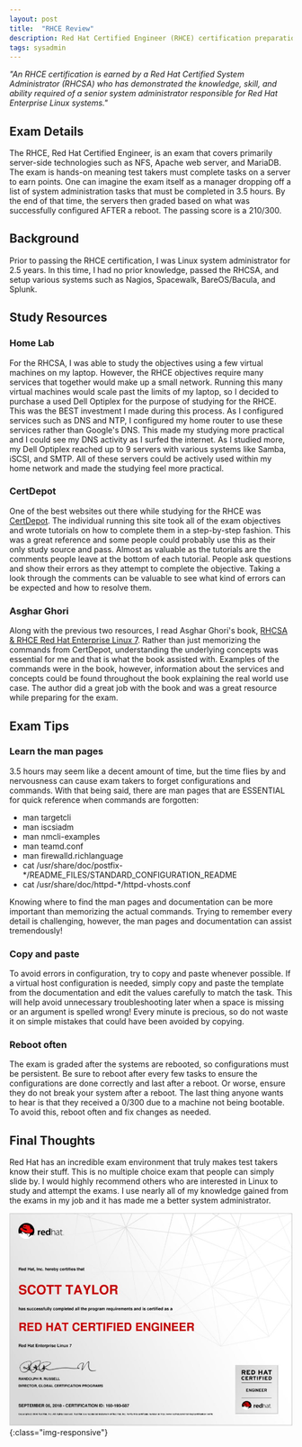 ```yaml
---
layout: post
title:  "RHCE Review"
description: Red Hat Certified Engineer (RHCE) certification preparation, resources and exam tips used to successfully pass the exam.  
tags: sysadmin
---
```


_"An RHCE certification is earned by a Red Hat Certified System Administrator (RHCSA) who has demonstrated the knowledge, skill, and ability required of a senior system administrator responsible for Red Hat Enterprise Linux systems."_

## Exam Details
The RHCE, Red Hat Certified Engineer, is an exam that covers primarily server-side technologies such as NFS, Apache web server, and MariaDB. The exam is hands-on meaning test takers must complete tasks on a server to earn points. One can imagine the exam itself as a manager dropping off a list of system administration tasks that must be completed in 3.5 hours. By the end of that time, the servers then graded based on what was successfully configured AFTER a reboot. The passing score is a 210/300.


## Background
Prior to passing the RHCE certification, I was Linux system administrator for 2.5 years. In this time, I had no prior knowledge, passed the RHCSA, and setup various systems such as Nagios, Spacewalk, BareOS/Bacula, and Splunk.

## Study Resources
### Home Lab
For the RHCSA, I was able to study the objectives using a few virtual machines on my laptop. However, the RHCE objectives require many services that together would make up a small network. Running this many virtual machines would scale past the limits of my laptop, so I decided to purchase a used Dell Optiplex for the purpose of studying for the RHCE. This was the BEST investment I made during this process. As I configured services such as DNS and NTP, I configured my home router to use these services rather than Google's DNS. This made my studying more practical and I could see my DNS activity as I surfed the internet. As I studied more, my Dell Optiplex reached up to 9 servers with various systems like Samba, iSCSI, and SMTP. All of these servers could be actively used within my home network and made the studying feel more practical.

### CertDepot
One of the best websites out there while studying for the RHCE was [CertDepot](https://certdepot.net). The individual running this site took all of the exam objectives and wrote tutorials on how to complete them in a step-by-step fashion. This was a great reference and some people could probably use this as their only study source and pass. Almost as valuable as the tutorials are the comments people leave at the bottom of each tutorial. People ask questions and show their errors as they attempt to complete the objective. Taking a look through the comments can be valuable to see what kind of errors can be expected and how to resolve them.

### Asghar Ghori
Along with the previous two resources, I read Asghar Ghori's book, [RHCSA & RHCE Red Hat Enterprise Linux 7](http://a.co/d/5Zd7Umj). Rather than just memorizing the commands from CertDepot, understanding the underlying concepts was essential for me and that is what the book assisted with. Examples of the commands were in the book, however, information about the services and concepts could be found throughout the book explaining the real world use case. The author did a great job with the book and was a great resource while preparing for the exam.

## Exam Tips
### Learn the man pages
3.5 hours may seem like a decent amount of time, but the time flies by and nervousness can cause exam takers to forget configurations and commands. With that being said, there are man pages that are ESSENTIAL for quick reference when commands are forgotten:
* man targetcli
* man iscsiadm
* man nmcli-examples
* man teamd.conf
* man firewalld.richlanguage
* cat /usr/share/doc/postfix-\*/README_FILES/STANDARD_CONFIGURATION_README
* cat /usr/share/doc/httpd-\*/httpd-vhosts.conf

Knowing where to find the man pages and documentation can be more important than memorizing the actual commands. Trying to remember every detail is challenging, however, the man pages and documentation can assist tremendously!

### Copy and paste
To avoid errors in configuration, try to copy and paste whenever possible. If a virtual host configuration is needed, simply copy and paste the template from the documentation and edit the values carefully to match the task. This will help avoid unnecessary troubleshooting later when a space is missing or an argument is spelled wrong! Every minute is precious, so do not waste it on simple mistakes that could have been avoided by copying.

### Reboot often
The exam is graded after the systems are rebooted, so configurations must be persistent. Be sure to reboot after every few tasks to ensure the configurations are done correctly and last after a reboot. Or worse, ensure they do not break your system after a reboot. The last thing anyone wants to hear is that they received a 0/300 due to a machine not being bootable. To avoid this, reboot often and fix changes as needed.

## Final Thoughts
Red Hat has an incredible exam environment that truly makes test takers know their stuff. This is no multiple choice exam that people can simply slide by. I would highly recommend others who are interested in Linux to study and attempt the exams. I use nearly all of my knowledge gained from the exams in my job and it has made me a better system administrator.

![rhce-cert](/images/rhce-cert.jpg){:class="img-responsive"}
